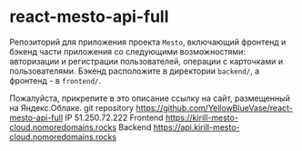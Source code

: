 # react-mesto-api-full
Репозиторий для приложения проекта `Mesto`, включающий фронтенд и бэкенд части приложения со следующими возможностями: авторизации и регистрации пользователей, операции с карточками и пользователями. Бэкенд расположите в директории `backend/`, а фронтенд - в `frontend/`. 
  
Пожалуйста, прикрепите в это описание ссылку на сайт, размещенный на Яндекс.Облаке.
git repository https://github.com/YellowBlueVase/react-mesto-api-full 
IP 51.250.72.222
Frontend https://kirill-mesto-cloud.nomoredomains.rocks
Backend https://api.kirill-mesto-cloud.nomoredomains.rocks
